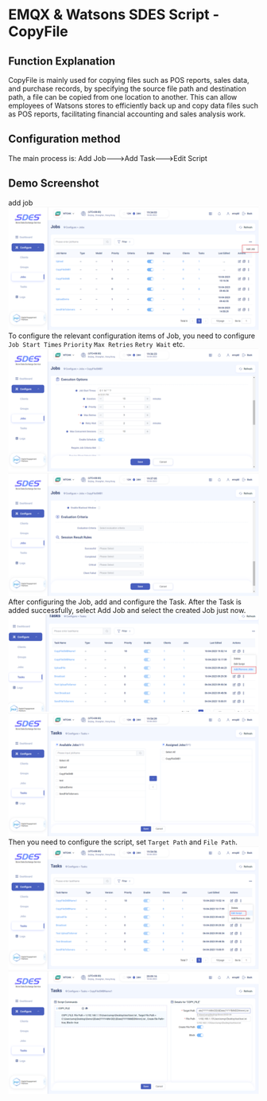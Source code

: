 # EMQX & Watsons SDES Script - CopyFile

## Function Explanation
CopyFile is mainly used for copying files such as POS reports, sales data, and purchase records, by specifying the source file path and destination path, a file can be copied from one location to another. This can allow employees of Watsons stores to efficiently back up and copy data files such as POS reports, facilitating financial accounting and sales analysis work.
## Configuration method
The main process is: Add Job--->Add Task--->Edit Script
## Demo Screenshot
add job
![set_job_1](./assets/sdes/set_job_1.png)
To configure the relevant configuration items of Job, you need to configure `Job Start Times` `Priority` `Max Retries` `Retry Wait` etc.
![set_job_2](./assets/sdes/set_job_2.png)
![set_job_3](./assets/sdes/set_job_3.png)
After configuring the Job, add and configure the Task. After the Task is added successfully, select Add Job and select the created Job just now.
![task_add_job](./assets/sdes/task_add_job.png)
![select_job](./assets/sdes/select_job.png)
Then you need to configure the script, set `Target Path` and `File Path`.
![add_script_1](./assets/sdes/add_script_1.png)
![add_script_2](./assets/sdes/add_script_2.png)